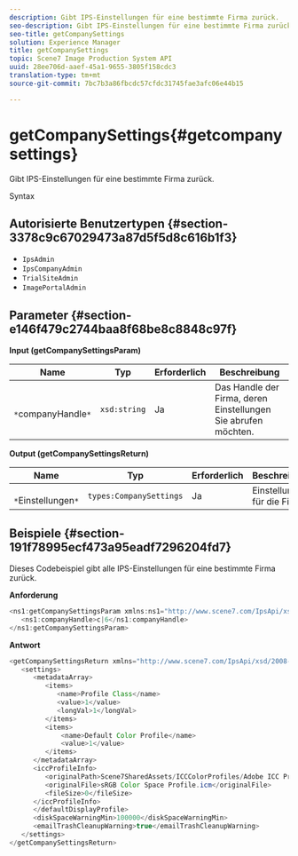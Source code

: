 ```yaml
---
description: Gibt IPS-Einstellungen für eine bestimmte Firma zurück.
seo-description: Gibt IPS-Einstellungen für eine bestimmte Firma zurück.
seo-title: getCompanySettings
solution: Experience Manager
title: getCompanySettings
topic: Scene7 Image Production System API
uuid: 28ee706d-aaef-45a1-9655-3805f158cdc3
translation-type: tm+mt
source-git-commit: 7bc7b3a86fbcdc57cfdc31745fae3afc06e44b15

---
```



# getCompanySettings{#getcompanysettings}

Gibt IPS-Einstellungen für eine bestimmte Firma zurück.

Syntax

## Autorisierte Benutzertypen {#section-3378c9c67029473a87d5f5d8c616b1f3}

* `IpsAdmin`
* `IpsCompanyAdmin`
* `TrialSiteAdmin`
* `ImagePortalAdmin`

## Parameter {#section-e146f479c2744baa8f68be8c8848c97f}

**Input (getCompanySettingsParam)**

| Name | Typ | Erforderlich | Beschreibung |
|---|---|---|---|
| ` *`companyHandle`*` | `xsd:string` | Ja | Das Handle der Firma, deren Einstellungen Sie abrufen möchten. |

**Output (getCompanySettingsReturn)**

| Name | Typ | Erforderlich | Beschreibung |
|---|---|---|---|
| ` *`Einstellungen`*` | `types:CompanySettings` | Ja | Einstellungen für die Firma. |

## Beispiele {#section-191f78995ecf473a95eadf7296204fd7}

Dieses Codebeispiel gibt alle IPS-Einstellungen für eine bestimmte Firma zurück.

**Anforderung**

```java
<ns1:getCompanySettingsParam xmlns:ns1="http://www.scene7.com/IpsApi/xsd/2008-01-15">
   <ns1:companyHandle>c|6</ns1:companyHandle>
</ns1:getCompanySettingsParam>
```

**Antwort**

```java
<getCompanySettingsReturn xmlns="http://www.scene7.com/IpsApi/xsd/2008-01-15">
   <settings>
      <metadataArray>
         <items>
            <name>Profile Class</name>
            <value>1</value>
            <longVal>1</longVal>
         </items>
         <items>
             <name>Default Color Profile</name>
             <value>1</value>
         </items>
      </metadataArray>
      <iccProfileInfo>
         <originalPath>Scene7SharedAssets/ICCColorProfiles/Adobe ICC Profiles/RGB Profiles/</originalPath>
         <originalFile>sRGB Color Space Profile.icm</originalFile>
         <fileSize>0</fileSize>
      </iccProfileInfo>
      </defaultDisplayProfile>
      <diskSpaceWarningMin>100000</diskSpaceWarningMin>
      <emailTrashCleanupWarning>true</emailTrashCleanupWarning>
   </settings>
</getCompanySettingsReturn>
```

